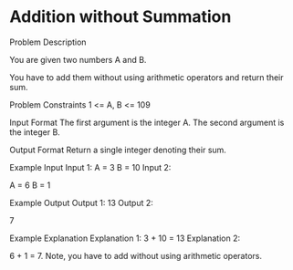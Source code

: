 # Addition without Summation

Problem Description
 
You are given two numbers A and B.

You have to add them without using arithmetic operators and return their sum.



Problem Constraints
1 <= A, B <= 109


Input Format
The first argument is the integer A. The second argument is the integer B.


Output Format
Return a single integer denoting their sum.


Example Input
Input 1:
A = 3
B = 10
Input 2:

A = 6
B = 1


Example Output
Output 1:
13
Output 2:

7


Example Explanation
Explanation 1:
3 + 10 = 13
Explanation 2:

6 + 1 = 7.
Note, you have to add without using arithmetic operators.
